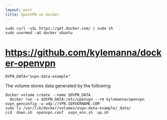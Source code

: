 ```yaml
---
layout: post
title: OpenVPN on Docker
---
```

```
sudo curl -sSL https://get.docker.com/ | sudo sh
sudo usermod -aG docker ubuntu
```
  
# https://github.com/kylemanna/docker-openvpn
  
```
OVPN_DATA="ovpn-data-example"
```
The volume stores data generated by the following.
```
docker volume create --name $OVPN_DATA
  docker run -v $OVPN_DATA:/etc/openvpn --rm kylemanna/openvpn ovpn_genconfig -u udp://VPN.SERVERNAME.COM
sudo ls /var/lib/docker/volumes/ovpn-data-example/_data/
ccd  down.sh  openvpn.conf  ovpn_env.sh  up.sh
```

